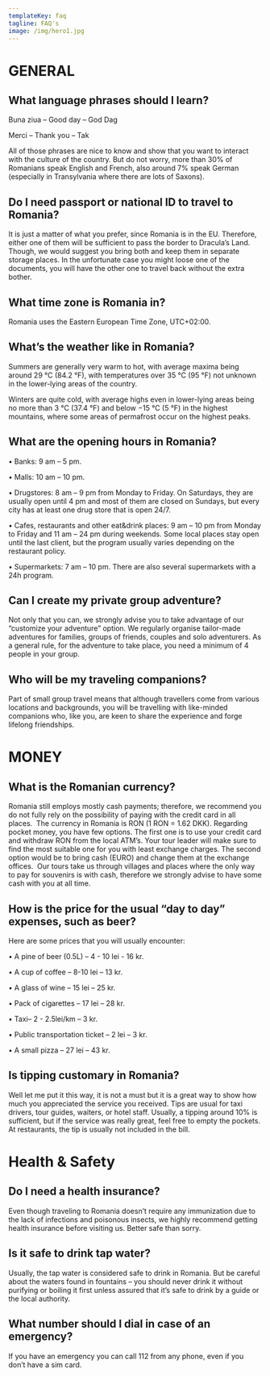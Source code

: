 ```yaml
---
templateKey: faq
tagline: FAQ's
image: /img/hero1.jpg
---
```

# GENERAL

## What language phrases should I learn? 

Buna ziua – Good day – God Dag

Merci – Thank you – Tak

All of those phrases are nice to know and show that you want to interact with the culture of the country. But do not worry, more than 30% of Romanians speak English and French, also around 7% speak German (especially in Transylvania where there are lots of Saxons).

## Do I need passport or national ID to travel to Romania?

It is just a matter of what you prefer, since Romania is in the EU. Therefore, either one of them will be sufficient to pass the border to Dracula’s Land. Though, we would suggest you bring both and keep them in separate storage places. In the unfortunate case you might loose one of the documents, you will have the other one to travel back without the extra bother.

## What time zone is Romania in?

Romania uses the Eastern European Time Zone, UTC+02:00.

## What’s the weather like in Romania?

Summers are generally very warm to hot, with average maxima being around 29 °C (84.2 °F), with temperatures over 35 °C (95 °F) not unknown in the lower-lying areas of the country. 

Winters are quite cold, with average highs even in lower-lying areas being no more than 3 °C (37.4 °F) and below −15 °C (5 °F) in the highest mountains, where some areas of permafrost occur on the highest peaks.

## What are the opening hours in Romania?

• Banks: 9 am – 5 pm.

• Malls: 10 am – 10 pm.

• Drugstores: 8 am – 9 pm from Monday to Friday. On Saturdays, they are usually open until 4 pm and most of them are closed on Sundays, but every city has at least one drug store that is open 24/7.

• Cafes, restaurants and other eat&drink places: 9 am – 10 pm from Monday to Friday and 11 am – 24 pm during weekends. Some local places stay open until the last client, but the program usually varies depending on the restaurant policy.

• Supermarkets: 7 am – 10 pm. There are also several supermarkets with a 24h program.

## Can I create my private group adventure?

Not only that you can, we strongly advise you to take advantage of our “customize your adventure” option. We regularly organise tailor-made adventures for families, groups of friends, couples and solo adventurers. As a general rule, for the adventure to take place, you need a minimum of 4 people in your group. 

## Who will be my traveling companions?

Part of small group travel means that although travellers come from various locations and backgrounds, you will be travelling with like-minded companions who, like you, are keen to share the experience and forge lifelong friendships.

##

##
# MONEY

## What is the Romanian currency?

Romania still employs mostly cash payments; therefore, we recommend you do not fully rely on the possibility of paying with the credit card in all places.  The currency in Romania is RON (1 RON = 1.62 DKK). Regarding pocket money, you have few options. The first one is to use your credit card and withdraw RON from the local ATM’s. Your tour leader will make sure to find the most suitable one for you with least exchange charges. The second option would be to bring cash (EURO) and change them at the exchange offices.  Our tours take us through villages and places where the only way to pay for souvenirs is with cash, therefore we strongly advise to have some cash with you at all time.

## How is the price for the usual “day to day” expenses, such as beer?

Here are some prices that you will usually encounter:

• A pine of beer (0.5L) – 4 - 10 lei - 16 kr.

• A cup of coffee – 8-10 lei – 13 kr.

• A glass of wine – 15 lei – 25 kr.

• Pack of cigarettes – 17 lei – 28 kr.

• Taxi– 2 - 2.5lei/km – 3 kr.

• Public transportation ticket – 2 lei – 3 kr.

• A small pizza – 27 lei – 43 kr.

## Is tipping customary in Romania?

Well let me put it this way, it is not a must but it is a great way to show how much you appreciated the service you received. Tips are usual for taxi drivers, tour guides, waiters, or hotel staff. Usually, a tipping around 10% is sufficient, but if the service was really great, feel free to empty the pockets. At restaurants, the tip is usually not included in the bill.



# Health & Safety

## Do I need a health insurance?

Even though traveling to Romania doesn’t require any immunization due to the lack of infections and poisonous insects, we highly recommend getting health insurance before visiting us. Better safe than sorry.

## Is it safe to drink tap water?

Usually, the tap water is considered safe to drink in Romania. But be careful about the waters found in fountains – you should never drink it without purifying or boiling it first unless assured that it’s safe to drink by a guide or the local authority.

## What number should I dial in case of an emergency?

If you have an emergency you can call 112 from any phone, even if you don’t have a sim card.
